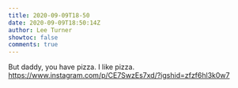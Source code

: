 ```yaml
---
title: 2020-09-09T18-50
date: 2020-09-09T18:50:14Z
author: Lee Turner
showtoc: false
comments: true
---
```


But daddy, you have pizza. I like pizza. https://www.instagram.com/p/CE7SwzEs7xd/?igshid=zfzf6hl3k0w7

